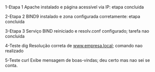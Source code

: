 1-Etapa 1 Apache instalado e página acessível via IP:
etapa concluida

2-Etapa 2 BIND9 instalado e zona configurada corretamente:
etapa concluida

3-Etapa 3 Serviço BIND reiniciado e resolv.conf configurado;
tarefa nao concluida

4-Teste dig Resolução correta de www.empresa.local;
comando nao realizado

5-Teste curl Exibe mensagem de boas-vindas;
deu certo mas nao sei se conta.
